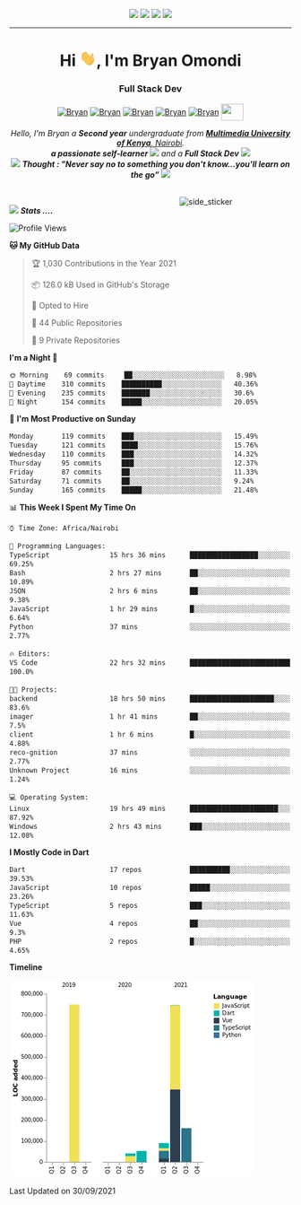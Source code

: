 
 <p align="center">
<img src="https://img.shields.io/badge/Age-20-blue" />
  <img src="https://img.shields.io/badge/Focus-Full%20Stack%20Development-brightgreen" />
  <img src="https://img.shields.io/badge/Lives-Nairobi-success" />
  <img src="https://img.shields.io/badge/Languages-English%20%26%20Swahili-brightgreen" />
</p>
<hr>
<h1 align="center">Hi <img src="https://raw.githubusercontent.com/ABSphreak/ABSphreak/master/gifs/Hi.gif" width="30px">, I'm Bryan Omondi</h1>
<h3 align="center">Full Stack Dev</h3>
<p align="center">
<a href="https://www.dev.to/bryanbill" target="blank"><img align="center" src="https://friconix.com/png/fi-swluxx-dev-to.png" alt="Bryan" height="30" width="40" /></a>
<a href="https://www.linkedin.com/in/bryanomondi254/" target="blank"><img align="center" src="https://image.flaticon.com/icons/png/128/174/174857.png" alt="Bryan" height="30" width="40" /></a>  
<a href="https://www.twitter.com/bryanbill" target="blank"><img align="center" src="https://help.twitter.com/content/dam/help-twitter/brand/logo.png" alt="Bryan" height="30" width="40" /></a>
<a href="https://www.instagram.com/bryan_bill/" target="blank"><img align="center" src="https://image.flaticon.com/icons/png/128/174/174855.png" alt="Bryan" height="30" width="40" /></a>
<a href="https://www.facebook.com/bryanbill/" target="blank"><img align="center" src="https://www.svgrepo.com/show/299425/facebook.svg" alt="Bryan" height="30" width="40" /></a>
 <a href = "mailto: bryanomondi254@gmail.com"><img align="center" src="https://seeklogo.com/images/G/gmail-new-2020-logo-32DBE11BB4-seeklogo.com.png" height="30" width="40" /></a>
</p>
</p>

<p align="center">
  <em>
    Hello, I'm Bryan a <b>Second year</b> undergraduate from <a href="https://mmu.ac.ke/"> <b>Multimedia University of Kenya</b>, Nairobi</a>. <br>
    <b>a passionate self-learner</b> <img src="https://github.com/TheDudeThatCode/TheDudeThatCode/blob/master/Assets/Developer.gif" width="30px"> and a <b>Full Stack Dev</b>&nbsp;<img src="https://github.com/TheDudeThatCode/TheDudeThatCode/blob/master/Assets/Designer.gif" width="36px">
  </em> 
  <br>
  <img src="https://media.giphy.com/media/gH3LO09IOiZIqePwv9/giphy.gif" width="50" /> <b><i align="center">Thought : "Never say no to something you don't know...you'll learn on the go”</i></b> <img src="https://media.giphy.com/media/qjqUcgIyRjsl2/giphy.gif" width="50" />
</p>
<br>
<img align="right" width=200px height=200px alt="side_sticker" src="https://media.giphy.com/media/TEnXkcsHrP4YedChhA/giphy.gif" />

<img src="https://media.giphy.com/media/iY8CRBdQXODJSCERIr/giphy.gif" width="30px">&nbsp;***Stats ....***
<!--START_SECTION:waka-->
![Profile Views](http://img.shields.io/badge/Profile%20Views-0-blue)

**🐱 My GitHub Data** 

> 🏆 1,030 Contributions in the Year 2021
 > 
> 📦 126.0 kB Used in GitHub's Storage 
 > 
> 💼 Opted to Hire
 > 
> 📜 44 Public Repositories 
 > 
> 🔑 9 Private Repositories  
 > 
**I'm a Night 🦉** 

```text
🌞 Morning    69 commits     ██░░░░░░░░░░░░░░░░░░░░░░░   8.98% 
🌆 Daytime    310 commits    ██████████░░░░░░░░░░░░░░░   40.36% 
🌃 Evening    235 commits    ███████░░░░░░░░░░░░░░░░░░   30.6% 
🌙 Night      154 commits    █████░░░░░░░░░░░░░░░░░░░░   20.05%

```
📅 **I'm Most Productive on Sunday** 

```text
Monday       119 commits    ███░░░░░░░░░░░░░░░░░░░░░░   15.49% 
Tuesday      121 commits    ████░░░░░░░░░░░░░░░░░░░░░   15.76% 
Wednesday    110 commits    ███░░░░░░░░░░░░░░░░░░░░░░   14.32% 
Thursday     95 commits     ███░░░░░░░░░░░░░░░░░░░░░░   12.37% 
Friday       87 commits     ██░░░░░░░░░░░░░░░░░░░░░░░   11.33% 
Saturday     71 commits     ██░░░░░░░░░░░░░░░░░░░░░░░   9.24% 
Sunday       165 commits    █████░░░░░░░░░░░░░░░░░░░░   21.48%

```


📊 **This Week I Spent My Time On** 

```text
⌚︎ Time Zone: Africa/Nairobi

💬 Programming Languages: 
TypeScript               15 hrs 36 mins      █████████████████░░░░░░░░   69.25% 
Bash                     2 hrs 27 mins       ██░░░░░░░░░░░░░░░░░░░░░░░   10.89% 
JSON                     2 hrs 6 mins        ██░░░░░░░░░░░░░░░░░░░░░░░   9.38% 
JavaScript               1 hr 29 mins        █░░░░░░░░░░░░░░░░░░░░░░░░   6.64% 
Python                   37 mins             ░░░░░░░░░░░░░░░░░░░░░░░░░   2.77%

🔥 Editors: 
VS Code                  22 hrs 32 mins      █████████████████████████   100.0%

🐱‍💻 Projects: 
backend                  18 hrs 50 mins      █████████████████████░░░░   83.6% 
imager                   1 hr 41 mins        ██░░░░░░░░░░░░░░░░░░░░░░░   7.5% 
client                   1 hr 6 mins         █░░░░░░░░░░░░░░░░░░░░░░░░   4.88% 
reco-gnition             37 mins             ░░░░░░░░░░░░░░░░░░░░░░░░░   2.77% 
Unknown Project          16 mins             ░░░░░░░░░░░░░░░░░░░░░░░░░   1.24%

💻 Operating System: 
Linux                    19 hrs 49 mins      ██████████████████████░░░   87.92% 
Windows                  2 hrs 43 mins       ███░░░░░░░░░░░░░░░░░░░░░░   12.08%

```

**I Mostly Code in Dart** 

```text
Dart                     17 repos            ██████████░░░░░░░░░░░░░░░   39.53% 
JavaScript               10 repos            █████░░░░░░░░░░░░░░░░░░░░   23.26% 
TypeScript               5 repos             ███░░░░░░░░░░░░░░░░░░░░░░   11.63% 
Vue                      4 repos             ██░░░░░░░░░░░░░░░░░░░░░░░   9.3% 
PHP                      2 repos             █░░░░░░░░░░░░░░░░░░░░░░░░   4.65%

```


**Timeline**

![Chart not found](https://raw.githubusercontent.com/bryanbill/bryanbill/master/charts/bar_graph.png) 


 Last Updated on 30/09/2021
<!--END_SECTION:waka-->

